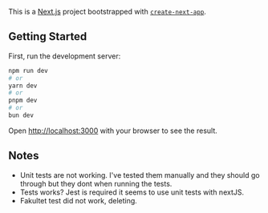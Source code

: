 This is a [Next.js](https://nextjs.org) project bootstrapped with [`create-next-app`](https://nextjs.org/docs/app/api-reference/cli/create-next-app).

## Getting Started

First, run the development server:
```bash
npm run dev
# or
yarn dev
# or
pnpm dev
# or
bun dev
```

Open [http://localhost:3000](http://localhost:3000) with your browser to see the result.

## Notes
- Unit tests are not working. I've tested them manually and they should go through but they dont when running the tests.
- Tests works? Jest is required it seems to use unit tests with nextJS.
- Fakultet test did not work, deleting.